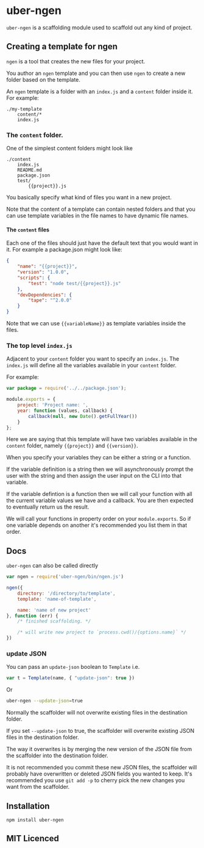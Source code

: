 # uber-ngen

`uber-ngen` is a scaffolding module used to scaffold out
  any kind of project.

## Creating a template for ngen

`ngen` is a tool that creates the new files for your project.

You author an `ngen` template and you can then use `ngen` to 
  create a new folder based on the template.

An `ngen` template is a folder with an `index.js` and a `content`
  folder inside it. For example:

```
./my-template
    content/*
    index.js
```

### The `content` folder.

One of the simplest content folders might look like

```
./content
    index.js
    README.md
    package.json
    test/
        {{project}}.js
```

You basically specify what kind of files you want in a 
  new project.

Note that the content of a template can contain nested folders
  and that you can use template variables in the file names to
  have dynamic file names.

#### The `content` files

Each one of the files should just have the default text that you
  would want in it. For example a package.json might look like:

```json
{
    "name": "{{project}}",
    "version": "1.0.0",
    "scripts": {
        "test": "node test/{{project}}.js"
    },
    "devDependencies": {
        "tape": "^2.0.0"
    }
}
```

Note that we can use `{{variableName}}` as template variables
  inside the files.

### The top level `index.js`

Adjacent to your `content` folder you want to specify an
  `index.js`. The `index.js` will define all the variables
  available in your `content` folder.

For example:

```js
var package = require('../../package.json');

module.exports = {
    project: 'Project name: ',
    year: function (values, callback) {
        callback(null, new Date().getFullYear())
    }
};
```

Here we are saying that this template will have two variables
  available in the `content` folder, namely `{{project}}` and
  `{{version}}`.

When you specify your variables they can be either a string or
  a function.

If the variable definition is a string then we 
  will asynchronously prompt the user with the string and then
  assign the user input on the CLI into that variable.

If the variable defintion is a function then we will call your
  function with all the current variable values we have and a
  callback. You are then expected to eventually return us the
  result.

We will call your functions in property order on your
  `module.exports`. So if one variable depends on another it's
  recommended you list them in that order.


## Docs

`uber-ngen` can also be called directly

```js
var ngen = require('uber-ngen/bin/ngen.js')

ngen({
    directory: '/directory/to/template',
    template: 'name-of-template',

    name: 'name of new project'
}, function (err) {
    /* finished scaffolding. */

    /* will write new project to `process.cwd()/{options.name}` */
})
```

### update JSON

You can pass an `update-json` boolean to `Template` i.e.

```js
var t = Template(name, { "update-json": true })
```

Or 

```sh
uber-ngen --update-json=true
```

Normally the scaffolder will not overwrite existing files in
  the destination folder.

If you set `--update-json` to true, the scaffolder will 
  overwrite existing JSON files in the destination folder.

The way it overwrites is by merging the new version of the JSON
  file from the scaffolder into the destination folder.

It is not recommended you commit these new JSON files, the 
  scaffolder will probably have overwritten or deleted JSON
  fields you wanted to keep. It's recommended you use
  `git add -p` to cherry pick the new changes you want from the
  scaffolder.

## Installation

`npm install uber-ngen`

## MIT Licenced

  [usage]: https://github.com/uber/uber-ngen/tree/master/bin/usage.md



